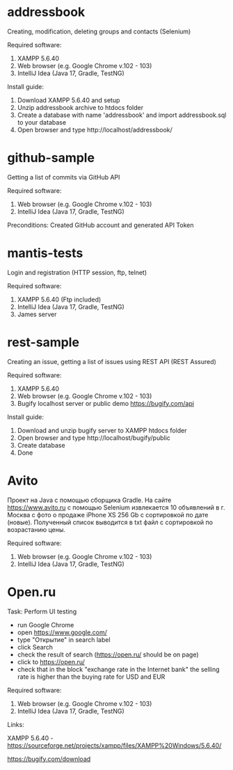 # addressbook
Creating, modification, deleting groups and contacts (Selenium)

Required software:
1. XAMPP 5.6.40
2. Web browser (e.g. Google Chrome v.102 - 103)
3. IntelliJ Idea (Java 17, Gradle, TestNG)

Install guide:
1. Download XAMPP 5.6.40 and setup
2. Unzip addressbook archive to htdocs folder
3. Create a database with name 'addressbook' and import addressbook.sql to your database
4. Open browser and type http://localhost/addressbook/

# github-sample
Getting a list of commits via GitHub API

Required software:
1. Web browser (e.g. Google Chrome v.102 - 103)
2. IntelliJ Idea (Java 17, Gradle, TestNG)

Preconditions:
Created GitHub account and generated API Token

# mantis-tests
Login and registration (HTTP session, ftp, telnet)

Required software:
1. XAMPP 5.6.40 (Ftp included)
2. IntelliJ Idea (Java 17, Gradle, TestNG)
3. James server

# rest-sample
Creating an issue, getting a list of issues using REST API (REST Assured)

Required software:
1. XAMPP 5.6.40
2. Web browser (e.g. Google Chrome v.102 - 103)
3. Bugify localhost server or public demo https://bugify.com/api

Install guide:
1. Download and unzip bugify server to XAMPP htdocs folder
2. Open browser and type http://localhost/bugify/public
3. Create database
4. Done

# Avito
Проект на Java с помощью сборщика Gradle. На сайте https://www.avito.ru с помощью Selenium извлекается 10 объявлений в г. Москва с фото о продаже iPhone XS 256 Gb с сортировкой по дате (новые). Полученный список выводится в txt файл с сортировкой по возрастанию цены.

Required software:
1. Web browser (e.g. Google Chrome v.102 - 103)
2. IntelliJ Idea (Java 17, Gradle, TestNG)

# Open.ru
Task: Perform UI testing
- run Google Chrome
- open https://www.google.com/
- type "Открытие" in search label
- click Search
- check the result of search (https://open.ru/ should be on page)
- click to https://open.ru/
- check that in the block "exchange rate in the Internet bank" the selling rate is higher than the buying rate for USD and EUR
  
Required software:
1. Web browser (e.g. Google Chrome v.102 - 103)
2. IntelliJ Idea (Java 17, Gradle, TestNG)

Links:

XAMPP 5.6.40 - https://sourceforge.net/projects/xampp/files/XAMPP%20Windows/5.6.40/

https://bugify.com/download
